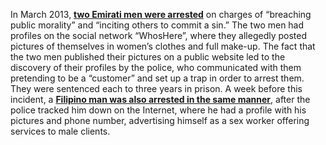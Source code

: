 In March 2013, [**two Emirati men were arrested**](http://gulfnews.com/news/gulf/uae/crime/two-men-jailed-for-prostitution-in-uae-1.1165170) on charges of “breaching public morality” and “inciting others to commit a sin.” The two men had profiles on the social network “WhosHere”, where they allegedly posted pictures of themselves in women’s clothes and full make-up. The fact that the two men published their pictures on a public website led to the discovery of their profiles by the police, who communicated with them pretending to be a “customer” and set up a trap in order to arrest them. They were sentenced each to three years in prison. A week before this incident, a [**Filipino man was also arrested in the same manner**](http://gulfnews.com/news/gulf/uae/crime/man-jailed-a-year-over-male-prostitution-1.1158012), after the police tracked him down on the Internet, where he had a profile with his pictures and phone number, advertising himself as a sex worker offering services to male clients.

